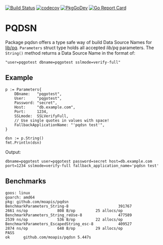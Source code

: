 [![Build Status](https://travis-ci.org/moapis/pqdsn.svg?branch=main)](https://travis-ci.org/moapis/pqdsn)
[![codecov](https://codecov.io/gh/moapis/pqdsn/branch/main/graph/badge.svg?token=F5LXD10VK9)](https://codecov.io/gh/moapis/pqdsn)
[![PkgGoDev](https://pkg.go.dev/badge/github.com/moapis/pqdsn)](https://pkg.go.dev/github.com/moapis/pqdsn)
[![Go Report Card](https://goreportcard.com/badge/github.com/moapis/pqdsn)](https://goreportcard.com/report/github.com/moapis/pqdsn)

# PQDSN

Package pqdsn offers a type safe way of build Data Source Names for [lib/pq](https://github.com/lib/pq).
`Parameters` struct type holds all accepted *lib/pq* parameters.
The `String()` method returns a Data Source Name in the format of:

````
"user=pqgotest dbname=pqgotest sslmode=verify-full"
````

## Example

````
p := Parameters{
    DBname:   "pqgotest",
    User:     "pqgotest",
    Password: "secret",
    Host:     "db.example.com",
    Port:     1234,
    SSLmode:  SSLVerifyFull,
    // Use single quotes in values with space!
    FallbackApplicationName: "'pqdsn test'",
}

dsn := p.String()
fmt.Println(dsn)
````

Output:

````
dbname=pqgotest user=pqgotest password=secret host=db.example.com port=1234 sslmode=verify-full fallback_application_name='pqdsn test'
````

## Benchmarks

````
goos: linux
goarch: amd64
pkg: github.com/moapis/pqdsn
BenchmarkParameters_String-8                      391767              2661 ns/op             808 B/op         25 allocs/op
BenchmarkParameters_String_reUse-8                477589              2539 ns/op             536 B/op         22 allocs/op
BenchmarkParameters_EscapedString_esc-8           409527              2874 ns/op             648 B/op         29 allocs/op
PASS
ok      github.com/moapis/pqdsn 5.447s
````